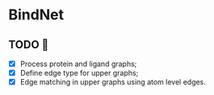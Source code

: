 # BindNet

## TODO 🚧
- [x] Process protein and ligand graphs; 
- [x] Define edge type for upper graphs;
- [x] Edge matching in upper graphs using atom level edges.
